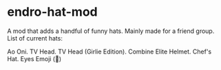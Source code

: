 # endro-hat-mod
A mod that adds a handful of funny hats. Mainly made for a friend group.
List of current hats:

Ao Oni.
TV Head.
TV Head (Girlie Edition).
Combine Elite Helmet.
Chef's Hat.
Eyes Emoji (👀)
